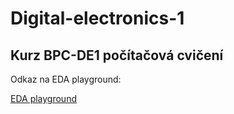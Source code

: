 # Digital-electronics-1

## Kurz BPC-DE1 počítačová cvičení

Odkaz na EDA playground:

[EDA playground](https://www.edaplayground.com/playgrounds/user/242575)
